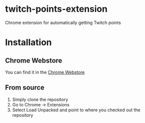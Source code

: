# twitch-points-extension
Chrome extension for automatically getting Twitch points

# Installation

## Chrome Webstore
You can find it in the [Chrome Webstore](https://chromewebstore.google.com/detail/twitch-points/kaodlfjeiddkmfbijfghhpffhenppmcf)

## From source
1. Simply clone the repository
2. Go to Chrome -> Extensions
3. Select Load Unpacked and point to where you checked out the repository
